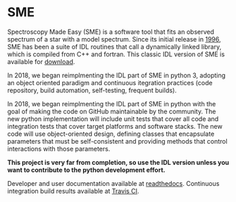 # SME
Spectroscopy Made Easy (SME) is a software tool that fits an observed
spectrum of a star with a model spectrum. Since its initial release in
[1996](http://adsabs.harvard.edu/abs/1996A%26AS..118..595V), SME has been a
suite of IDL routines that call a dynamically linked library, which is
compiled from C++ and fortran. This classic IDL version of SME is available
for [download](http://www.stsci.edu/~valenti/sme.html).

In 2018, we began reimplmenting the IDL part of SME in python 3,
adopting an object oriented paradigm and continuous itegration practices
(code repository, build automation, self-testing, frequent builds).

In 2018, we began reimplmenting the IDL part of SME in python with
the goal of making the code on GitHub maintainable by the community.
The new python implementation will include unit tests that cover all code
and integration tests that cover target platforms and software stacks.
The new code will use object-oriented design, defining classes that
encapsulate parameters that must be self-consistent and providing
methods that control interactions with those parameters.

**This project is very far from completion, so use the IDL version
unless you want to contribute to the python development effort.**

Developer and user documentation available at
[readthedocs](https://sme.readthedocs.io/en/latest/index.html).
Continuous integration build results available at
[Travis CI](https://travis-ci.org/JeffValenti/SME/builds).

